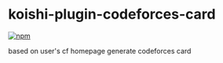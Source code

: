 # koishi-plugin-codeforces-card

[![npm](https://img.shields.io/npm/v/koishi-plugin-codeforces-card?style=flat-square)](https://www.npmjs.com/package/koishi-plugin-codeforces-card)

based on user's cf homepage generate codeforces card
